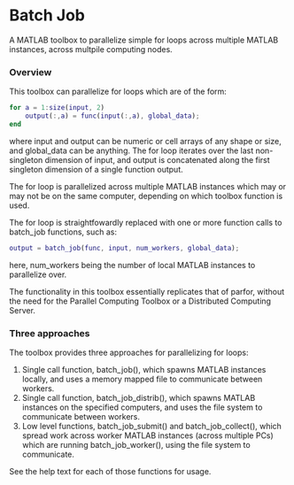 Batch Job
=========

A MATLAB toolbox to parallelize simple for loops across multiple MATLAB instances, across multpile computing nodes.

### Overview

This toolbox can parallelize for loops which are of the form:
```Matlab
for a = 1:size(input, 2) 
    output(:,a) = func(input(:,a), global_data); 
end
```
where input and output can be numeric or cell arrays of any shape or size, and global_data can be anything. The for loop iterates over the last non-singleton dimension of input, and output is concatenated along the first singleton dimension of a single function output.

The for loop is parallelized across multiple MATLAB instances which may or may not be on the same computer, depending on which toolbox function is used.

The for loop is straightfowardly replaced with one or more function calls to batch_job functions, such as:
```Matlab
output = batch_job(func, input, num_workers, global_data);
```
here, num_workers being the number of local MATLAB instances to parallelize over.

The functionality in this toolbox essentially replicates that of parfor, without the need for the Parallel Computing Toolbox or a Distributed Computing Server.

### Three approaches

The toolbox provides three approaches for parallelizing for loops:
 1. Single call function, batch_job(), which spawns MATLAB instances locally, and uses a memory mapped file to communicate between workers.
 2. Single call function, batch_job_distrib(), which spawns MATLAB instances on the specified computers, and uses the file system to communicate between workers.
 3. Low level functions, batch_job_submit() and batch_job_collect(), which spread work across worker MATLAB instances (across multiple PCs) which are running batch_job_worker(), using the file system to communicate.

See the help text for each of those functions for usage.
